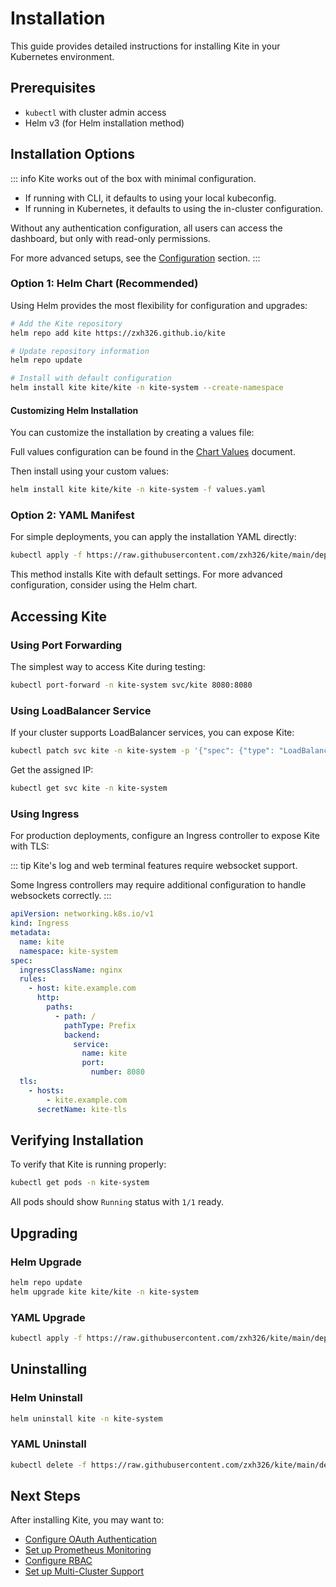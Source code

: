 # Installation

This guide provides detailed instructions for installing Kite in your Kubernetes environment.

## Prerequisites

- `kubectl` with cluster admin access
- Helm v3 (for Helm installation method)

## Installation Options

::: info
Kite works out of the box with minimal configuration.

- If running with CLI, it defaults to using your local kubeconfig.
- If running in Kubernetes, it defaults to using the in-cluster configuration.

Without any authentication configuration, all users can access the dashboard, but only with read-only permissions.

For more advanced setups, see the [Configuration](../config/) section.
:::

### Option 1: Helm Chart (Recommended)

Using Helm provides the most flexibility for configuration and upgrades:

```bash
# Add the Kite repository
helm repo add kite https://zxh326.github.io/kite

# Update repository information
helm repo update

# Install with default configuration
helm install kite kite/kite -n kite-system --create-namespace
```

#### Customizing Helm Installation

You can customize the installation by creating a values file:

Full values configuration can be found in the [Chart Values](../config/chart-values) document.

Then install using your custom values:

```bash
helm install kite kite/kite -n kite-system -f values.yaml
```

### Option 2: YAML Manifest

For simple deployments, you can apply the installation YAML directly:

```bash
kubectl apply -f https://raw.githubusercontent.com/zxh326/kite/main/deploy/install.yaml
```

This method installs Kite with default settings. For more advanced configuration, consider using the Helm chart.

## Accessing Kite

### Using Port Forwarding

The simplest way to access Kite during testing:

```bash
kubectl port-forward -n kite-system svc/kite 8080:8080
```

### Using LoadBalancer Service

If your cluster supports LoadBalancer services, you can expose Kite:

```bash
kubectl patch svc kite -n kite-system -p '{"spec": {"type": "LoadBalancer"}}'
```

Get the assigned IP:

```bash
kubectl get svc kite -n kite-system
```

### Using Ingress

For production deployments, configure an Ingress controller to expose Kite with TLS:

::: tip
Kite's log and web terminal features require websocket support.

Some Ingress controllers may require additional configuration to handle websockets correctly.
:::

```yaml
apiVersion: networking.k8s.io/v1
kind: Ingress
metadata:
  name: kite
  namespace: kite-system
spec:
  ingressClassName: nginx
  rules:
    - host: kite.example.com
      http:
        paths:
          - path: /
            pathType: Prefix
            backend:
              service:
                name: kite
                port:
                  number: 8080
  tls:
    - hosts:
        - kite.example.com
      secretName: kite-tls
```

## Verifying Installation

To verify that Kite is running properly:

```bash
kubectl get pods -n kite-system
```

All pods should show `Running` status with `1/1` ready.

## Upgrading

### Helm Upgrade

```bash
helm repo update
helm upgrade kite kite/kite -n kite-system
```

### YAML Upgrade

```bash
kubectl apply -f https://raw.githubusercontent.com/zxh326/kite/main/deploy/install.yaml
```

## Uninstalling

### Helm Uninstall

```bash
helm uninstall kite -n kite-system
```

### YAML Uninstall

```bash
kubectl delete -f https://raw.githubusercontent.com/zxh326/kite/main/deploy/install.yaml
```

## Next Steps

After installing Kite, you may want to:

- [Configure OAuth Authentication](../config/oauth-setup)
- [Set up Prometheus Monitoring](../config/prometheus-setup)
- [Configure RBAC](../config/rbac-config)
- [Set up Multi-Cluster Support](../config/multi-cluster)
